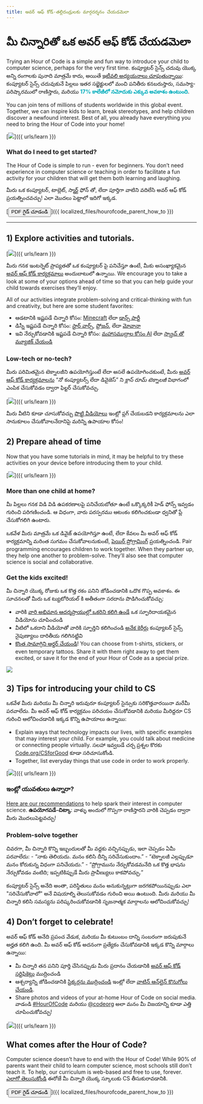 ```yaml
---
title: అవర్ ఆఫ్ కోడ్-తల్లిదండ్రులకు మార్గదర్శనం చేయడమెలా
---
```


# మీ చిన్నారితో ఒక అవర్ ఆఫ్ కోడ్ చేయడమెలా

Trying an Hour of Code is a simple and fun way to introduce your child to computer science, perhaps for the very first time. కంప్యూటర్ సైన్స్ చదువు యొక్క అన్ని రంగాలకు పునాది మాత్రమే కాదు, అయితే [ఇటీవలి అధ్యయనాలు చూపుతున్నాయి](https://medium.com/@codeorg/cs-helps-students-outperform-in-school-college-and-workplace-66dd64a69536): కంప్యూటర్ సైన్స్ చదువుకునే పిల్లలు ఇతర సబ్జెక్టులలో మంచి పనితీరు కనబరుస్తారు, సమస్యా-పరిష్కారములో రాణిస్తారు, మరియు <font color="00adbc"><b>17% కాలేజీలో నమోదుకు ఎక్కువ అవకాశం ఉంటుంది</b></font>.

You can join tens of millions of students worldwide in this global event. Together, we can inspire kids to learn, break stereotypes, and help children discover a newfound interest. Best of all, you already have everything you need to bring the Hour of Code into your home!

[![](/images/fit-600/Marketing/mother-helping-her-daughter-use-a-laptop-4260325.jpg)]({{ urls/learn }})

<h3>What do I need to get started?</h3>

The Hour of Code is simple to run - even for beginners. You don’t need experience in computer science or teaching in order to facilitate a fun activity for your children that will get them both learning and laughing.

మీరు ఒక కంప్యూటర్, టాబ్లెట్, స్మార్ట్ ఫోన్ తో, లేదా పూర్తిగా వాటిని వదిలేసి అవర్ ఆఫ్ కోడ్ ప్రయత్నించవచ్చు! ఎలా మొదలు పెట్టాలో ఇదిగో ఇక్కడ. 

[<button>PDF గైడ్ చూడండి</button>]({{ localized_files/hourofcode_parent_how_to }})

* * *

## 1) Explore activities and tutorials.

[![](/images/tutorials.png)]({{ urls/learn }})

మీరు గనక ఇంటర్నెట్ ప్రాప్యతతో ఒక కంప్యూటర్ పై పనిచేస్తూ ఉంటే, మీకు అసంఖ్యాకమైన [అవర్ ఆఫ్ కోడ్ కార్యక్రమాలు](https://hourofcode.com/us/learn) అందుబాటులో ఉన్నాయి. We encourage you to take a look at some of your options ahead of time so that you can help guide your child towards exercises they’ll enjoy.

All of our activities integrate problem-solving and critical-thinking with fun and creativity, but here are some student favorites:

- ఆడటానికి ఇష్టపడే చిన్నారి కోసం: [Minecraft](https://code.org/minecraft) లేదా [డాన్స్ పార్టీ](https://code.org/dance)
- డిస్నీ ఇష్టపడే చిన్నారి కోసం: [స్టార్ వార్స్](https://code.org/starwars), [ఫ్రోజన్](https://studio.code.org/s/frozen/lessons/1/levels/1), లేదా [మోవానా](https://partners.disney.com/hour-of-code?cds&cmp=vanity%7Cnatural%7Cus%7Cmoanahoc%7C)
- ఇవి నేర్చుకోవడానికి ఇష్టపడే చిన్నారి కోసం: [మహాసముద్రాల కోసం AI](https://code.org/oceans) లేదా [స్క్రాచ్ తో మ్యూజిక్ చేయండి](https://scratch.mit.edu/projects/editor/?tutorial=music&utm_source=codeorg)

<h3>Low-tech or no-tech?</h3>

మీరు పరిమితమైన టెక్నాలజీని ఉపయోగిస్తుంటే లేదా అసలే ఉపయోగించకుంటే, మీరు [అవర్ ఆఫ్ కోడ్ కార్యక్రమాలను](https://hourofcode.com/us/learn) “నో కంప్యూటర్స్ లేదా డివైజెస్” ని *క్లాస్ రూమ్ టెక్నాలజీ* విభాగంలో ఎంపిక చేసుకోవడం ద్వారా ఫిల్టర్ చేసుకోవచ్చు.

[![](/images/Marketing/filtering-activities-hoc.jpg)]({{ urls/learn }})

మీరు వీటిని కూడా చూసుకోవచ్చు [పొట్టి వీడియోలు](https://www.youtube.com/playlist?list=PLzdnOPI1iJNcpfa4LtbaIl35gqir_5XUu) ఇంట్లో ప్లగ్ చేయబడని కార్యక్రమాలను ఎలా సానుకూలం చేసుకోవాలనేదానిపై మరిన్ని ఉపాయాల కోసం!

## 2) Prepare ahead of time

Now that you have some tutorials in mind, it may be helpful to try these activities on your device before introducing them to your child.

[![](/images/fit-600/Marketing/father-and-children-looking-at-a-laptop-4260749.jpg)]({{ urls/learn }})

<h3>More than one child at home?</h3>

మీ పిల్లలు గనక విడి విడి ఉపకరణాలపై పనిచేయబోతూ ఉంటే ఒక్కొక్కరికీ హెడ్ ఫోన్స్ ఇవ్వడం గురించి పరిగణించండి. ఆ విధంగా, వారు పరస్పరము ఆటంకం కలిగించకుండా ధ్వనితో ప్లే చేసుకోగలిగి ఉంటారు. 

ఒకవేళ మీరు మాత్రమే ఒక డివైజ్ ఉపయోగిస్తూ ఉంటే, లేదా కేవలం మీ అవర్ ఆఫ్ కోడ్ కార్యక్రమాన్ని మరింత సుగమం చేసుకోవాలనుకుంటే, [పెయిర్ ప్రోగ్రామింగ్](https://www.youtube.com/watch?v=vgkahOzFH2Q) ప్రయత్నించండి. Pair programming encourages children to work together. When they partner up, they help one another to problem-solve. They’ll also see that computer science is social and collaborative.

<h3>Get the kids excited! </h3>

మీ చిన్నారి యొక్క రోజుకు ఒక కొత్త రకం పనిని జోడించడానికి ఒదొక గొప్ప అవకాశం. ఈ సూచనలతో మీరు ఒక ట్యుటోరియల్ కి అతీతంగా సరదాను పొడిగించుకోవచ్చు:

- వారికి [వారి అభిమాన ఆదర్శప్రాయుల్లో ఒకరిని కలిగి ఉండే](https://www.youtube.com/playlist?list=PLzdnOPI1iJNcadqJAZnbDYShie4gLZQQJ) ఒక స్ఫూరిదాయకమైన వీడియోను చూపించండి
- వీటిలో ఒకదాని వీడియోతో వారికి స్ఫూర్తిని కలిగించండి [అనేక కెరీర్లు](https://www.youtube.com/playlist?list=PLzdnOPI1iJNfpD8i4Sx7U0y2MccnrNZuP) కంప్యూటర్ సైన్స్ నైపుణ్యాలు దారితీయ గలిగినట్టివి
- [కొంత సామాగ్రిని ఆర్డర్ చేయండి](https://store.code.org/)! You can choose from t-shirts, stickers, or even temporary tattoos. Share it with them right away to get them excited, or save it for the end of your Hour of Code as a special prize.

<a href="https://store.code.org/" target="_blank"><img src="/images/fit-500/Marketing/hourofcodestore.jpg"></a>

## 3) Tips for introducing your child to CS

ఒకవేళ మీరు మరియు మీ చిన్నారి ఇరువురూ కంప్యూటర్ సైన్సుకు సరికొత్తవారయినా మరేమీ పరవాలేదు. మీ అవర్ ఆఫ్ కోడ్ కార్యక్రమం పరిచయం చేసుకోవడానికి మరియు మీరిద్దరూ CS గురించి ఆలోచించడానికి ఇక్కడ కొన్ని ఉపాయాలు ఉన్నాయి:

- Explain ways that technology impacts our lives, with specific examples that may interest your child. For example, you could talk about medicine or connecting people virtually. సలహా ఇవ్వబడే చర్చ ప్రశ్నల కొరకు [Code.org/CSforGood](https://code.org/csforgood) కూడా సరిచూసుకోండి.
- Together, list everyday things that use code in order to work properly.

[![](/images/fit-600/Marketing/girl-sitting-on-sofa-while-using-tablet-computer-4144035.jpg)]({{ urls/learn }})

<h3>ఇంట్లో యువతులు ఉన్నారా? </h3>

<a href="https://code.org/girls">Here are our recommendations</a> to help spark their interest in computer science. **ఉపయోగపడే-చిట్కా**: వాళ్ళు అందులో గొప్పగా రాణిస్తారని వారికి చెప్పడం ద్వారా మీరు మొదలుపెట్టవచ్చు!

<h3>Problem-solve together</h3>

చివరగా, మీ చిన్నారి కొన్ని ఇబ్బందులతో మీ వద్దకు వచ్చినప్పుడు, ఇలా చెప్పడం ఏమీ పరవాలేదు: - “నాకు తెలియదు. మనం కలిసి దీన్ని సరిచేసుకుందాం.” - “టెక్నాలజీ ఎల్లప్పుడూ మనం కోరుకున్న విధంగా పనిచేయదు.” - “ప్రోగ్రామును నేర్చుకోవడమనేది ఒక కొత్త భాషను నేర్చుకోవడం వంటిది; ఇప్పటికిప్పుడే మీరు ప్రావీణ్యులు కాకపోవచ్చు.”

కంప్యూటర్ సైన్స్ అనేది అంతా, పరిస్థితులు మనం అనుకున్నట్లుగా జరగకపోయినప్పుడు ఎలా "సరిచేసుకోవాలో" అనే విషయాల్ని తెలుసుకోవడం గురించి అయి ఉంటుంది. మీరు మరియు మీ చిన్నారి కలిసి సమస్యను పరిష్కరించుకోవడానికి సృజనాత్మక మార్గాలను ఆలోచించుకోవచ్చు!

## 4) Don’t forget to celebrate!

అవర్ ఆఫ్ కోడ్ అనేది ప్రపంచ వేడుక, మరియు మీ కుటుంబం దాన్ని సంబరంగా జరుపుకునే అర్హత కలిగి ఉంది. మీ అవర్ ఆఫ్ కోడ్ అదనంగా ప్రత్యేకం చేసుకోవడానికి ఇక్కడ కొన్ని మార్గాలు ఉన్నాయి:

- మీ చిన్నారి తన పనిని పూర్తి చేసినప్పుడు మీరు ప్రదానం చేయడానికి [అవర్ ఆఫ్ కోడ్ సర్టిఫికెట్లు](https://staging.code.org/certificates) ముద్రించండి
- ఆశ్చర్యాన్ని జోడించడానికి [స్టిక్కర్లను ముద్రించండి](https://staging.hourofcode.com/us/promote/resources#stickers) ఇంట్లో లేదా [వాటిన్ ఆన్‌లైన్ కొనుగోలు చేయండి](https://store.code.org/).
- Share photos and videos of your at-home Hour of Code on social media. వాడండి [#HourOfCode](https://twitter.com/hashtag/hourofcode) మరియు [@codeorg](https://twitter.com/codeorg) అలా మనం మీ విజయాన్ని కూడా ఎత్తి చూపించుకోవచ్చు!

[![](/images/fit-600/Marketing/g8TUlHzF.jpeg)]({{ urls/learn }})

<h2>What comes after the Hour of Code?</h2>

Computer science doesn’t have to end with the Hour of Code! While 90% of parents want their child to learn computer science, most schools still don’t teach it. To help, our curriculum is web-based and free to use, forever. [ఎలాగో తెలుసుకోండి](https://code.org/yourschool) ఈరోజే మీ చిన్నారి యొక్క స్కూలుకు CS తీసుకురావడానికి.

[<button>PDF గైడ్ చూడండి</button>]({{ localized_files/hourofcode_parent_how_to }})
